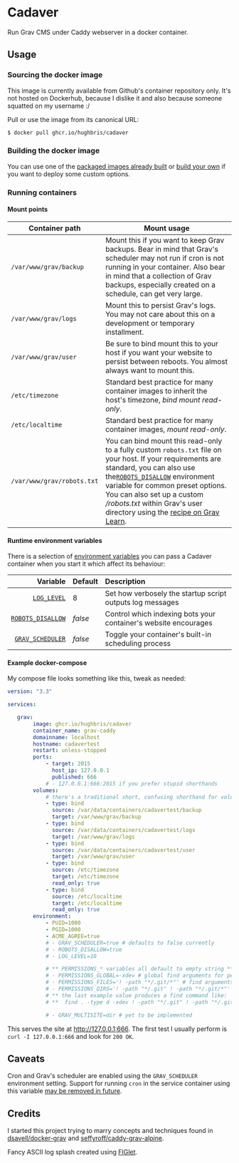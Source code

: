 # Cadaver

Run Grav CMS under Caddy webserver in a docker container.

## Usage

### Sourcing the docker image

This image is currently available from Github's container repository only. It's not hosted on Dockerhub, because I dislike it and also because someone squatted on my username :/

Pull or use the image from its canonical URL:

```sh
$ docker pull ghcr.io/hughbris/cadaver
```

### Building the docker image

You can use one of the [packaged images already built](https://github.com/hughbris/cadaver/pkgs/container/cadaver) or [build your own](docs/BUILDING.md) if you want to deploy some custom options.

### Running containers

#### Mount points

Container path             | Mount usage
-------------------------- | ---------------
`/var/www/grav/backup`     | Mount this if you want to keep Grav backups. Bear in mind that Grav's scheduler may not run if cron is not running in your container. Also bear in mind that a collection of Grav backups, especially created on a schedule, can get very large.
`/var/www/grav/logs`       | Mount this to persist Grav's logs. You may not care about this on a development or temporary installment.
`/var/www/grav/user`       | Be sure to bind mount this to your host if you want your website to persist between reboots. You almost always want to mount this.
`/etc/timezone`            | Standard best practice for many container images to inherit the host's timezone, _bind mount read-only_.
`/etc/localtime`           | Standard best practice for many container images, _mount read-only_.
`/var/www/grav/robots.txt` | You can bind mount this read-only to a fully custom `robots.txt` file on your host. If your requirements are standard, you can also use the[`ROBOTS_DISALLOW`](docs/ENVIRONMENT.md#ROBOTS_DISALLOW) environment variable for common preset options. You can also set up a custom _/robots.txt_ within Grav's user directory using the [recipe on Grav Learn](https://learn.getgrav.org/17/cookbook/general-recipes#display-different-robots-txt-contents-for-different-environments).

#### Runtime environment variables

There is a selection of [environment variables](https://docs.docker.com/get-started/docker-concepts/running-containers/overriding-container-defaults/#setting-environment-variables) you can pass a Cadaver container when you start it which affect its behaviour:

Variable           | Default    | Description
-----------------: | :--------------- | :---------------
[`LOG_LEVEL`](docs/ENVIRONMENT.md#log_level)             | 8       | Set how verbosely the startup script outputs log messages
[`ROBOTS_DISALLOW`](docs/ENVIRONMENT.md#robots_disallow) | _false_ | Control which indexing bots your container's website encourages
[`GRAV_SCHEDULER`](docs/ENVIRONMENT.md#grav_scheduler)   | _false_ | Toggle your container's built-in scheduling process

#### Example docker-compose

My compose file looks something like this, tweak as needed:

```yaml
version: "3.3"

services:

   grav:
        image: ghcr.io/hughbris/cadaver
        container_name: grav-caddy
        domainname: localhost
        hostname: cadavertest
        restart: unless-stopped
        ports:
            - target: 2015
              host_ip: 127.0.0.1
              published: 666
            # - 127.0.0.1:666:2015 if you prefer stupid shorthands
        volumes:
            # there's a traditional short, confusing shorthand for volumes too
            - type: bind
              source: /var/data/containers/cadavertest/backup
              target: /var/www/grav/backup
            - type: bind
              source: /var/data/containers/cadavertest/logs
              target: /var/www/grav/logs
            - type: bind
              source: /var/data/containers/cadavertest/user
              target: /var/www/grav/user
            - type: bind
              source: /etc/timezone
              target: /etc/timezone
              read_only: true
            - type: bind
              source: /etc/localtime
              target: /etc/localtime
              read_only: true
        environment:
            - PUID=1000
            - PGID=1000
            - ACME_AGREE=true
            # - GRAV_SCHEDULER=true # defaults to false currently
            # - ROBOTS_DISALLOW=true
            # - LOG_LEVEL=10

            # ** PERMISSIONS_* variables all default to empty string **
            # - PERMISSIONS_GLOBAL=-xdev # global find arguments for permission setting
            # - PERMISSIONS_FILES='! -path "*/.git/*"' # find arguments for files permission setting
            # - PERMISSIONS_DIRS='! -path "*/.git" ! -path "*/.git/*"' # find arguments for directories permission setting
            # ** the last example value produces a find command like:
            # **  find . -type d -xdev ! -path "*/.git" ! -path "*/.git/*" -print0

            # - GRAV_MULTISITE=dir # yet to be implemented
```

This serves the site at http://127.0.0.1:666. The first test I usually perform is `curl -I 127.0.0.1:666` and look for `200 OK`.

## Caveats

Cron and Grav's scheduler are enabled using the `GRAV_SCHEDULER` environment setting. Support for running `cron` in the service container using this variable [may be removed in future](docs/ENVIRONMENT.md#robots_disallow).

## Credits

I started this project trying to marry concepts and techniques found in [dsavell/docker-grav](https://github.com/dsavell/docker-grav) and [seffyroff/caddy-grav-alpine](https://github.com/seffyroff/caddy-grav-alpine).

Fancy ASCII log splash created using [FIGlet](http://www.figlet.org).
